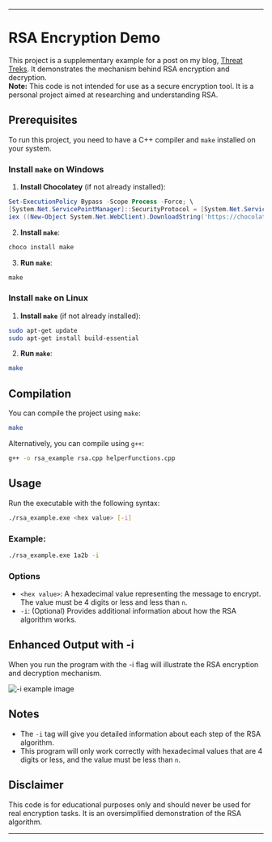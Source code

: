 
---

# RSA Encryption Demo

This project is a supplementary example for a post on my blog, [Threat  Treks](https://threattreks.wordpress.com/). It demonstrates the mechanism behind RSA encryption and decryption.<br>
**Note:** This code is not intended for use as a secure encryption tool. It is a personal project aimed at researching and understanding RSA.

## Prerequisites

To run this project, you need to have a C++ compiler and `make` installed on your system.

### Install `make` on Windows

1. **Install Chocolatey** (if not already installed):

```powershell
Set-ExecutionPolicy Bypass -Scope Process -Force; \
[System.Net.ServicePointManager]::SecurityProtocol = [System.Net.ServicePointManager]::SecurityProtocol -bor [System.Net.SecurityProtocolType]::Tls12; \
iex ((New-Object System.Net.WebClient).DownloadString('https://chocolatey.org/install.ps1'))
```

2. **Install `make`**:

```powershell
choco install make
```

3. **Run `make`**:

```powershell
make
```

### Install `make` on Linux

1. **Install `make`** (if not already installed):

```bash
sudo apt-get update
sudo apt-get install build-essential
```

2. **Run `make`**:

```bash
make
```

## Compilation

You can compile the project using `make`:

```bash
make
```

Alternatively, you can compile using `g++`:

```bash
g++ -o rsa_example rsa.cpp helperFunctions.cpp
```

## Usage

Run the executable with the following syntax:

```bash
./rsa_example.exe <hex value> [-i]
```

### Example:

```bash
./rsa_example.exe 1a2b -i
```

### Options

- `<hex value>`: A hexadecimal value representing the message to encrypt. The value must be 4 digits or less and less than `n`.
- `-i`: (Optional) Provides additional information about how the RSA algorithm works.

## Enhanced Output with -i
When you run the program with the -i flag will illustrate the RSA encryption and decryption mechanism. 

![-i example image](https://github.com/AdithyaaSivamal/Cyber-Security-Portfolio/assets/91487335/e60529d5-52f2-461c-a7ec-d166e567af3d)





## Notes

- The `-i` tag will give you detailed information about each step of the RSA algorithm.
- This program will only work correctly with hexadecimal values that are 4 digits or less, and the value must be less than `n`.


## Disclaimer

This code is for educational purposes only and should never be used for real encryption tasks. It is an oversimplified demonstration of the RSA algorithm.

---
